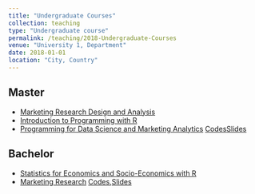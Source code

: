 ```yaml
---
title: "Undergraduate Courses"
collection: teaching
type: "Undergraduate course"
permalink: /teaching/2018-Undergraduate-Courses
venue: "University 1, Department"
date: 2018-01-01
location: "City, Country"
---
```


Master
------

* [Marketing Research Design and Analysis](https://learn.wu.ac.at/vvz/17s/5308)
* [Introduction to Programming with R](https://learn.wu.ac.at/vvz/17s/5308)
* [Programming for Data Science and Marketing Analytics](https://courses.eur.nl/#/2018-2019/detail/FEM11151) [Codes](https://github.com/kagruber2412/RIntroduction)[Slides](https://github.com/kagruber2412/RIntroduction/tree/master/Slides)

Bachelor
------
* [Statistics for Economics and Socio-Economics with R](https://learn.wu.ac.at/vvz/16s/4992)
* [Marketing Research](https://learn.wu.ac.at/vvz/17w/0063) [Codes](https://github.com/kagruber2412/Marketing_Research),[Slides](https://github.com/kagruber2412/Marketing_Research/tree/master/Slides)
